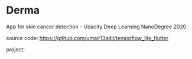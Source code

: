 # Derma
App for skin cancer detection - Udacity Deep Learning NanoDegree 2020


source code: https://github.com/umair13adil/tensorflow_lite_flutter

project: 


